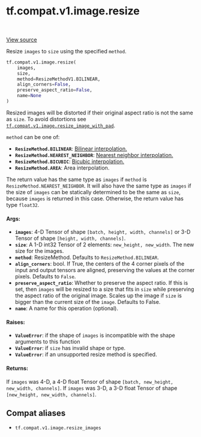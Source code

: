 <div itemscope itemtype="http://developers.google.com/ReferenceObject">
<meta itemprop="name" content="tf.compat.v1.image.resize" />
<meta itemprop="path" content="Stable" />
</div>

# tf.compat.v1.image.resize

<!-- Insert buttons and diff -->

<table class="tfo-notebook-buttons tfo-api" align="left">
</table>

<a target="_blank" href="/code/stable/tensorflow/python/ops/image_ops_impl.py">View source</a>



Resize `images` to `size` using the specified `method`.

``` python
tf.compat.v1.image.resize(
    images,
    size,
    method=ResizeMethodV1.BILINEAR,
    align_corners=False,
    preserve_aspect_ratio=False,
    name=None
)
```



<!-- Placeholder for "Used in" -->

Resized images will be distorted if their original aspect ratio is not
the same as `size`.  To avoid distortions see
<a href="../../../../tf/compat/v1/image/resize_image_with_pad.md"><code>tf.compat.v1.image.resize_image_with_pad</code></a>.

`method` can be one of:

*   <b>`ResizeMethod.BILINEAR`</b>: [Bilinear interpolation.](
  https://en.wikipedia.org/wiki/Bilinear_interpolation)
*   <b>`ResizeMethod.NEAREST_NEIGHBOR`</b>: [Nearest neighbor interpolation.](
  https://en.wikipedia.org/wiki/Nearest-neighbor_interpolation)
*   <b>`ResizeMethod.BICUBIC`</b>: [Bicubic interpolation.](
  https://en.wikipedia.org/wiki/Bicubic_interpolation)
*   <b>`ResizeMethod.AREA`</b>: Area interpolation.

The return value has the same type as `images` if `method` is
`ResizeMethod.NEAREST_NEIGHBOR`. It will also have the same type as `images`
if the size of `images` can be statically determined to be the same as `size`,
because `images` is returned in this case. Otherwise, the return value has
type `float32`.

#### Args:


* <b>`images`</b>: 4-D Tensor of shape `[batch, height, width, channels]` or 3-D Tensor
  of shape `[height, width, channels]`.
* <b>`size`</b>: A 1-D int32 Tensor of 2 elements: `new_height, new_width`.  The new
  size for the images.
* <b>`method`</b>: ResizeMethod.  Defaults to `ResizeMethod.BILINEAR`.
* <b>`align_corners`</b>: bool.  If True, the centers of the 4 corner pixels of the
  input and output tensors are aligned, preserving the values at the corner
  pixels. Defaults to `False`.
* <b>`preserve_aspect_ratio`</b>: Whether to preserve the aspect ratio. If this is set,
  then `images` will be resized to a size that fits in `size` while
  preserving the aspect ratio of the original image. Scales up the image if
  `size` is bigger than the current size of the `image`. Defaults to False.
* <b>`name`</b>: A name for this operation (optional).


#### Raises:


* <b>`ValueError`</b>: if the shape of `images` is incompatible with the
  shape arguments to this function
* <b>`ValueError`</b>: if `size` has invalid shape or type.
* <b>`ValueError`</b>: if an unsupported resize method is specified.


#### Returns:

If `images` was 4-D, a 4-D float Tensor of shape
`[batch, new_height, new_width, channels]`.
If `images` was 3-D, a 3-D float Tensor of shape
`[new_height, new_width, channels]`.


## Compat aliases

* `tf.compat.v1.image.resize_images`

